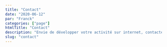 ```yaml
---
title: "Contact"
date: "2020-06-12"
par: "Franck"
categories: ["page"]
htmlTitle: "Contact"
description: "Envie de développer votre activité sur internet, contactez-nous via formulaire de contact ou par téléphone."
slug: "contact"
---
```

